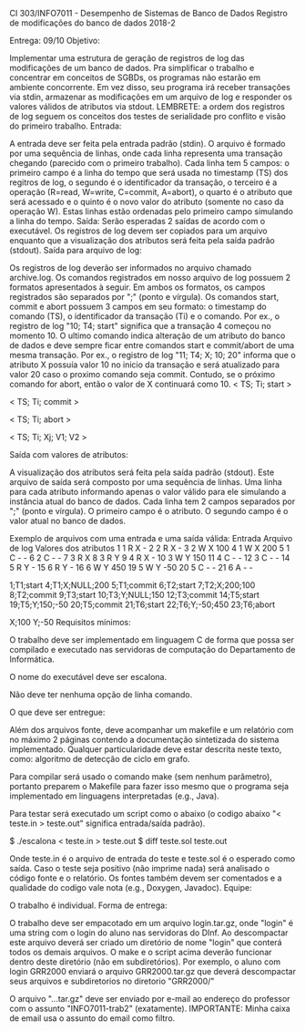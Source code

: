 CI 303/INFO7011 - Desempenho de Sistemas de Banco de Dados
Registro de modificações do banco de dados
2018-2

Entrega: 09/10
Objetivo:

Implementar uma estrutura de geração de registros de log das modificações de um banco de dados. Pra simplificar o trabalho e concentrar em conceitos de SGBDs, os programas não estarão em ambiente concorrente. Em vez disso, seu programa irá receber transações via stdin, armazenar as modificações em um arquivo de log e responder os valores válidos de atributos via stdout. LEMBRETE: a ordem dos registros de log seguem os conceitos dos testes de serialidade pro conflito e visão do primeiro trabalho.
Entrada:

A entrada deve ser feita pela entrada padrão (stdin). O arquivo é formado por uma sequência de linhas, onde cada linha representa uma transação chegando (parecido com o primeiro trabalho). Cada linha tem 5 campos: o primeiro campo é a linha do tempo que será usada no timestamp (TS) dos regitros de log, o segundo é o identificador da transação, o terceiro é a operação (R=read, W=write, C=commit, A=abort), o quarto é o atributo que será acessado e o quinto é o novo valor do atributo (somente no caso da operação W). Estas linhas estão ordenadas pelo primeiro campo simulando a linha do tempo.
Saída:
Serão esperadas 2 saídas de acordo com o executável. Os registros de log devem ser copiados para um arquivo enquanto que a visualização dos atributos será feita pela saída padrão (stdout).
Saída para arquivo de log:

Os registros de log deverão ser informados no arquivo chamado archive.log. Os comandos registrados em nosso arquivo de log possuem 2 formatos apresentados à seguir. Em ambos os formatos, os campos registrados são separados por ";" (ponto e vírgula). Os comandos start, commit e abort possuem 3 campos em seu formato: o timestamp do comando (TS), o identificador da transação (Ti) e o comando. Por ex., o registro de log "10; T4; start" significa que a transação 4 começou no momento 10. O ultimo comando indica alteração de um atributo do banco de dados e deve sempre ficar entre comandos start e commit/abort de uma mesma transação. Por ex., o registro de log "11; T4; X; 10; 20" informa que o atributo X possuía valor 10 no inicio da transação e será atualizado para valor 20 caso o proximo comando seja commit. Contudo, se o próximo comando for abort, então o valor de X continuará como 10.
< TS; Ti; start >

< TS; Ti; commit >

< TS; Ti; abort >

< TS; Ti; Xj; V1; V2 >

Saída com valores de atributos:

A visualização dos atributos será feita pela saída padrão (stdout). Este arquivo de saída será composto por uma sequência de linhas. Uma linha para cada atributo informando apenas o valor válido para ele simulando a instância atual do banco de dados. Cada linha tem 2 campos separados por ";" (ponto e vírgula). O primeiro campo é o atributo. O segundo campo é o valor atual no banco de dados.

Exemplo de arquivos com uma entrada e uma saída válida:
Entrada 	Arquivo de log 	Valores dos atributos
1 1 R X -
2 2 R X -
3 2 W X 100
4 1 W X 200
5 1 C - -
6 2 C - -
7 3 R X
8 3 R Y
9 4 R X -
10 3 W Y 150
11 4 C - -
12 3 C - -
14 5 R Y -
15 6 R Y -
16 6 W Y 450
19 5 W Y -50
20 5 C - -
21 6 A - -
	
1;T1;start
4;T1;X;NULL;200
5;T1;commit
6;T2;start
7;T2;X;200;100
8;T2;commit
9;T3;start
10;T3;Y;NULL;150
12;T3;commit
14;T5;start
19;T5;Y;150;-50
20;T5;commit
21;T6;start
22;T6;Y;-50;450
23;T6;abort
	
X;100
Y;-50
Requisitos mínimos:

O trabalho deve ser implementado em linguagem C de forma que possa ser compilado e executado nas servidoras de computação do Departamento de Informática.

O nome do executável deve ser escalona.

Não deve ter nenhuma opção de linha comando.

O que deve ser entregue:

Além dos arquivos fonte, deve acompanhar um makefile e um relatório com no máximo 2 páginas contendo a documentação sintetizada do sistema implementado. Qualquer particularidade deve estar descrita neste texto, como: algoritmo de detecção de ciclo em grafo.

Para compilar será usado o comando make (sem nenhum parâmetro), portanto preparem o Makefile para fazer isso mesmo que o programa seja implementado em linguagens interpretadas (e.g., Java).

Para testar será executado um script como o abaixo (o codigo abaixo "< teste.in > teste.out" significa entrada/saída padrão).

$ ./escalona < teste.in > teste.out
$ diff teste.sol teste.out

Onde teste.in é o arquivo de entrada do teste e teste.sol é o esperado como saída.
Caso o teste seja positivo (não imprime nada) será analisado o código fonte e o relatório.
Os fontes também devem ser comentados e a qualidade do codigo vale nota (e.g., Doxygen, Javadoc).
Equipe:

O trabalho é individual.
Forma de entrega:

O trabalho deve ser empacotado em um arquivo login.tar.gz, onde "login" é uma string com o login do aluno nas servidoras do DInf. Ao descompactar este arquivo deverá ser criado um diretório de nome "login" que conterá todos os demais arquivos. O make e o script acima deverão funcionar dentro deste diretório (não em subdiretórios). Por exemplo, o aluno com login GRR2000 enviará o arquivo GRR2000.tar.gz que deverá descompactar seus arquivos e subdiretorios no diretorio "GRR2000/"

O arquivo "...tar.gz" deve ser enviado por e-mail ao endereço do professor com o assunto "INFO7011-trab2" (exatamente). IMPORTANTE: Minha caixa de email usa o assunto do email como filtro.